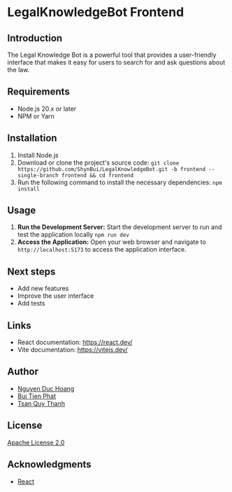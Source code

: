 # LegalKnowledgeBot Frontend

## Introduction

The Legal Knowledge Bot is a powerful tool that provides a user-friendly interface that makes it easy for users to search for and ask questions about the law.

## Requirements

-   Node.js 20.x or later
-   NPM or Yarn

## Installation

1. Install Node.js
2. Download or clone the project's source code:
   ```git clone https://github.com/ShynBui/LegalKnowledgeBot.git -b frontend --single-branch frontend && cd frontend```
3. Run the following command to install the necessary dependencies:
   ```npm install```

## Usage

1. **Run the Development Server:** Start the development server to run and test the application locally
   ```npm run dev```
2. **Access the Application:** Open your web browser and navigate to `http://localhost:5173` to access the application interface.

## Next steps

* Add new features
* Improve the user interface
* Add tests

## Links

* React documentation: https://react.dev/
* Vite documentation: https://vitejs.dev/

## Author

* [Nguyen Duc Hoang](https://github.com/duchoaang)
* [Bui Tien Phat](https://github.com/ShynBui)
* [Tsan Quy Thanh](https://github.com/quythanh)

## License

[Apache License 2.0](http://www.apache.org/licenses/)

## Acknowledgments

* [React](https://react.dev/)
